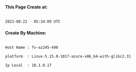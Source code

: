 
   
#### This Page Create at:

```bash

2022-08-22 - 05:34:09 UTC

```

#### Create By Machine:

```bash

Host Name : fv-az245-498

platform  : Linux-5.15.0-1017-azure-x86_64-with-glibc2.31

Ip Local  : 10.1.0.17

```

